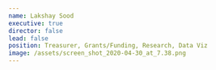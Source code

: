 ```yaml
---
name: Lakshay Sood
executive: true
director: false
lead: false
position: Treasurer, Grants/Funding, Research, Data Viz
image: /assets/screen_shot_2020-04-30_at_7.38.png
---
```

